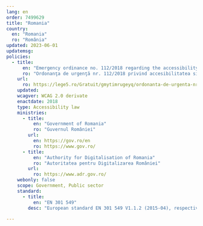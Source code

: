 ```yaml
---
lang: en
order: 7499629
title: "Romania"
country:
  en: "Romania"
  ro: "România"
updated: 2023-06-01
updatemsg:
policies:
  - title:
      en: "Emergency ordinance no. 112/2018 regarding the accessibility of websites and mobile applications of public sector bodies"
      ro: "Ordonanţa de urgenţă nr. 112/2018 privind accesibilitatea site-urilor web şi a aplicaţiilor mobile ale organismelor din sectorul public"
    url:
      ro: https://lege5.ro/Gratuit/gmytimrugeyq/ordonanta-de-urgenta-nr-112-2018-privind-accesibilitatea-site-urilor-web-si-a-aplicatiilor-mobile-ale-organismelor-din-sectorul-public
    updated: 
    wcagver: WCAG 2.0 derivate
    enactdate: 2018
    type: Accessibility law
    ministries:
      - title:
          en: "Government of Romania"
          ro: "Guvernul României"
        url:
          en: https://gov.ro/en
          ro: https://www.gov.ro/
      - title:
          en: "Authority for Digitalisation of Romania"
          ro: "Autoritatea pentru Digitalizarea României"
        url:
          ro: https://www.adr.gov.ro/
    webonly: false
    scope: Government, Public sector
    standard:
      - title:
          en: "EN 301 549"
        desc: "European standard EN 301 549 V1.1.2 (2015-04), respectively v2.1.2 \"Accessibility requirements for public procurement of ICT products and services in Europe (2015-04)\" or later versions"     
          
---
```

